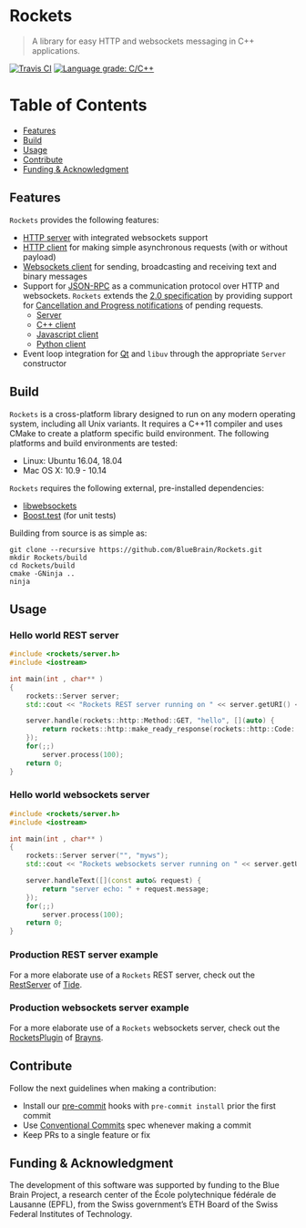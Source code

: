 # Rockets

> A library for easy HTTP and websockets messaging in C++ applications.

[![Travis CI](https://img.shields.io/travis/BlueBrain/Rockets/master.svg?style=flat-square)](https://travis-ci.org/BlueBrain/Rockets)
[![Language grade: C/C++](https://img.shields.io/lgtm/grade/cpp/g/BlueBrain/Rockets.svg?logo=lgtm&logoWidth=18)](https://lgtm.com/projects/g/BlueBrain/Rockets/context:cpp)


# Table of Contents

* [Features](#features)
* [Build](#build)
* [Usage](#usage)
* [Contribute](#contribute)
* [Funding & Acknowledgment](#Funding-&-Acknowledgment)


## Features
`Rockets` provides the following features:

* [HTTP server](rockets/server.h) with integrated websockets support
* [HTTP client](rockets/http/client.h) for making simple asynchronous requests (with or without payload)
* [Websockets client](rockets/ws/client.h) for sending, broadcasting and receiving text and binary messages
* Support for [JSON-RPC](https://www.jsonrpc.org) as a communication protocol over HTTP and websockets. `Rockets` extends the [2.0 specification](https://www.jsonrpc.org/specification) by providing support for [Cancellation and Progress notifications](rockets/jsonrpc/cancellableReceiver.h) of pending requests.
  * [Server](rockets/jsonrpc/server.h)
  * [C++ client](rockets/jsonrpc/client.h)
  * [Javascript client](js/README.md)
  * [Python client](python/README.md)
* Event loop integration for [Qt](rockets/qt) and `libuv` through the appropriate `Server` constructor


## Build
`Rockets` is a cross-platform library designed to run on any modern operating system, including all Unix variants.
It requires a C++11 compiler and uses CMake to create a platform specific build environment.
The following platforms and build environments are tested:

* Linux: Ubuntu 16.04, 18.04
* Mac OS X: 10.9 - 10.14

`Rockets` requires the following external, pre-installed dependencies:

* [libwebsockets](https://libwebsockets.org/)
* [Boost.test](https://www.boost.org/doc/libs/1_69_0/libs/test/doc/html/index.html) (for unit tests)

Building from source is as simple as:
```shell
git clone --recursive https://github.com/BlueBrain/Rockets.git
mkdir Rockets/build
cd Rockets/build
cmake -GNinja ..
ninja
```


## Usage

### Hello world REST server
```cpp
#include <rockets/server.h>
#include <iostream>

int main(int , char** )
{
    rockets::Server server;
    std::cout << "Rockets REST server running on " << server.getURI() << std::endl;

    server.handle(rockets::http::Method::GET, "hello", [](auto) {
        return rockets::http::make_ready_response(rockets::http::Code::OK, "world");
    });
    for(;;)
        server.process(100);
    return 0;
}
```

### Hello world websockets server
```cpp
#include <rockets/server.h>
#include <iostream>

int main(int , char** )
{
    rockets::Server server("", "myws");
    std::cout << "Rockets websockets server running on " << server.getURI() << std::endl;

    server.handleText([](const auto& request) {
        return "server echo: " + request.message;
    });
    for(;;)
        server.process(100);
    return 0;
}
```

### Production REST server example

For a more elaborate use of a `Rockets` REST server, check out the [RestServer](https://github.com/BlueBrain/Tide/blob/master/tide/master/rest/RestServer.h) of [Tide](https://github.com/BlueBrain/Tide).

### Production websockets server example

For a more elaborate use of a `Rockets` websockets server, check out the [RocketsPlugin](https://github.com/BlueBrain/Brayns/blob/master/plugins/Rockets/RocketsPlugin.cpp) of [Brayns](https://github.com/BlueBrain/Brayns).


## Contribute
Follow the next guidelines when making a contribution:

* Install our [pre-commit](https://pre-commit.com/#install) hooks with `pre-commit install` prior the first commit
* Use [Conventional Commits](https://www.conventionalcommits.org) spec whenever making a commit
* Keep PRs to a single feature or fix


## Funding & Acknowledgment
 
The development of this software was supported by funding to the Blue Brain Project,
a research center of the École polytechnique fédérale de Lausanne (EPFL), from the
Swiss government’s ETH Board of the Swiss Federal Institutes of Technology.
 
